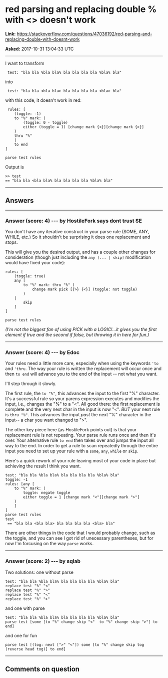 # red parsing and replacing double % with &lt;&gt; doesn&#39;t work

**Link:**
<https://stackoverflow.com/questions/47036192/red-parsing-and-replacing-double-with-doesnt-work>

**Asked:** 2017-10-31 13:04:33 UTC

------------------------------------------------------------------------

I want to transform

     test: "bla bla %bla bla% bla bla bla bla %bla% bla"

into

     test: "bla bla <bla bla> bla bla bla bla <bla> bla"

with this code, it doesn\'t work in red:

     rules: [
        (toggle: -1)
        to "%" mark: (
            (toggle: 0 - toggle)
            either (toggle = 1) [change mark {<}][change mark {>}]
        )
        thru "%"
        |
        to end
    ]

    parse test rules

Output is

    >> test
    == "bla bla <bla bla% bla bla bla bla %bla% bla"

------------------------------------------------------------------------

## Answers

------------------------------------------------------------------------

### Answer (score: 4) --- by HostileFork says dont trust SE

You don\'t have any iterative construct in your parse rule (SOME, ANY,
WHILE, etc.) So it shouldn\'t be surprising it does one replacement and
stops.

This will give you the desired output, and has a couple other changes
for consideration (though just including the `any [... | skip]`
modification would have fixed your code):

    rules: [
        (toggle: true)
        any [
            to "%" mark: thru "%" (
                change mark pick [{>} {<}] (toggle: not toggle)
            )
        |
            skip
        ]
    ]

    parse test rules

*(I\'m not the biggest fan of using PICK with a LOGIC!\...it gives you
the first element if true and the second if false, but throwing it in
here for fun.)*

------------------------------------------------------------------------

### Answer (score: 4) --- by Edoc

Your rules need a little more care, especially when using the keywords
`'to` and `'thru`. The way your rule is written the replacement will
occur once and then `to end` will advance you to the end of the input
\-- not what you want.

I\'ll step through it slowly.

The first rule, the `to "%"`, this advances the input to the first \"%\"
character. It\'s a successful rule so your parens expression executes
and modifies the input, i.e., changes the \"%\" to a \"\<\". All good
there: the first replacement is complete and the very next char in the
input is now \"\<\". *BUT* your next rule is `thru "%"`. This advances
the input *past* the next \"%\" character in the input\-- a char you
want changed to \"\>\".

The other key piece here (as HostileFork points out) is that your
replacement rule is not repeating. Your parse rule runs once and then
it\'s over. Your alternative rule `to end` then takes over and jumps the
input all way to the end. In order to get a rule to scan repeatedly
through the entire input you need to set up your rule with a `some`,
`any`, `while` or `skip`.

Here\'s a quick rework of your rule leaving most of your code in place
but achieving the result I think you want.

    test: "bla bla %bla bla% bla bla bla bla %bla% bla"
    toggle: -1
    rules: [any [
        to "%" mark: (
            toggle: negate toggle 
            either toggle = 1 [change mark "<"][change mark ">"]
        ) 
        ]
    ]
    parse test rules
    test
     == "bla bla <bla bla> bla bla bla bla <bla> bla"

There are other things in the code that I would probably change, such as
the toggle, and you can see I got rid of unecessary parentheses, but for
now I\'m forcusing on the way `parse` works.

------------------------------------------------------------------------

### Answer (score: 2) --- by sqlab

Two solutions: one without parse

    test: "bla bla %bla bla% bla bla bla bla %bla% bla"
    replace test "%" "<"
    replace test "%" ">"
    replace test "%" "<"
    replace test "%" ">"

and one with parse

    test: "bla bla %bla bla% bla bla bla bla %bla% bla"
    parse test [some [to "%" change skip "<"  to "%" change skip ">"] to end]

and one for fun

    parse test [(tog: next [">" "<"]) some [to "%" change skip tog  (reverse head tog)] to end]

------------------------------------------------------------------------

## Comments on question
